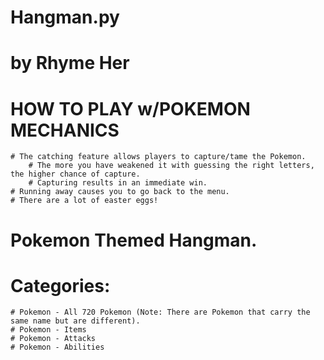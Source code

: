 # Hangman.py
#   by Rhyme Her

# HOW TO PLAY w/POKEMON MECHANICS
    # The catching feature allows players to capture/tame the Pokemon.
        # The more you have weakened it with guessing the right letters, the higher chance of capture.
        # Capturing results in an immediate win.
    # Running away causes you to go back to the menu.
    # There are a lot of easter eggs!


# Pokemon Themed Hangman.
# Categories:
    # Pokemon - All 720 Pokemon (Note: There are Pokemon that carry the same name but are different).
    # Pokemon - Items
    # Pokemon - Attacks
    # Pokemon - Abilities